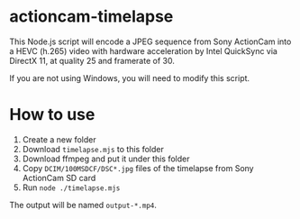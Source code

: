 # actioncam-timelapse

This Node.js script will encode a JPEG sequence from Sony ActionCam into a HEVC (h.265) video with hardware acceleration by Intel QuickSync via DirectX 11, at quality 25 and framerate of 30.

If you are not using Windows, you will need to modify this script.

# How to use

1. Create a new folder
1. Download `timelapse.mjs` to this folder
1. Download ffmpeg and put it under this folder
1. Copy `DCIM/100MSDCF/DSC*.jpg` files of the timelapse from Sony ActionCam SD card
1. Run `node ./timelapse.mjs`

The output will be named `output-*.mp4`.
